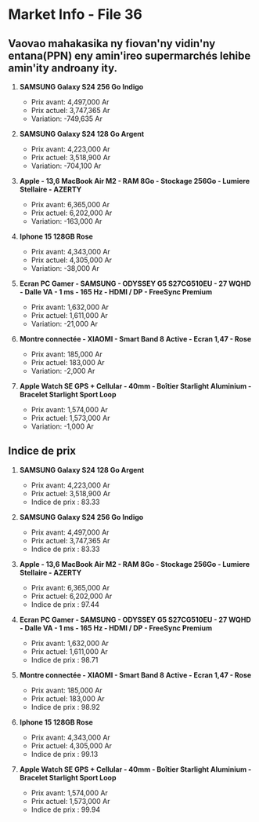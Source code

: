 # Market Info - File 36

## Vaovao mahakasika ny fiovan'ny vidin'ny entana(PPN) eny amin'ireo supermarchés lehibe amin'ity androany ity.

1. **SAMSUNG Galaxy S24 256 Go Indigo**
   - Prix avant: 4,497,000 Ar
   - Prix actuel: 3,747,365 Ar
   - Variation: -749,635 Ar

2. **SAMSUNG Galaxy S24 128 Go Argent**
   - Prix avant: 4,223,000 Ar
   - Prix actuel: 3,518,900 Ar
   - Variation: -704,100 Ar

3. **Apple - 13,6 MacBook Air M2 - RAM 8Go - Stockage 256Go - Lumiere Stellaire - AZERTY**
   - Prix avant: 6,365,000 Ar
   - Prix actuel: 6,202,000 Ar
   - Variation: -163,000 Ar

4. **Iphone 15 128GB Rose**
   - Prix avant: 4,343,000 Ar
   - Prix actuel: 4,305,000 Ar
   - Variation: -38,000 Ar

5. **Ecran PC Gamer - SAMSUNG - ODYSSEY G5 S27CG510EU - 27 WQHD - Dalle VA - 1 ms - 165 Hz - HDMI / DP - FreeSync Premium**
   - Prix avant: 1,632,000 Ar
   - Prix actuel: 1,611,000 Ar
   - Variation: -21,000 Ar

6. **Montre connectée - XIAOMI - Smart Band 8 Active - Ecran 1,47 - Rose**
   - Prix avant: 185,000 Ar
   - Prix actuel: 183,000 Ar
   - Variation: -2,000 Ar

7. **Apple Watch SE GPS + Cellular - 40mm - Boîtier Starlight Aluminium - Bracelet Starlight Sport Loop**
   - Prix avant: 1,574,000 Ar
   - Prix actuel: 1,573,000 Ar
   - Variation: -1,000 Ar



## Indice de prix

1. **SAMSUNG Galaxy S24 128 Go Argent**
   - Prix avant: 4,223,000 Ar
   - Prix actuel: 3,518,900 Ar
   - Indice de prix : 83.33

2. **SAMSUNG Galaxy S24 256 Go Indigo**
   - Prix avant: 4,497,000 Ar
   - Prix actuel: 3,747,365 Ar
   - Indice de prix : 83.33

3. **Apple - 13,6 MacBook Air M2 - RAM 8Go - Stockage 256Go - Lumiere Stellaire - AZERTY**
   - Prix avant: 6,365,000 Ar
   - Prix actuel: 6,202,000 Ar
   - Indice de prix : 97.44

4. **Ecran PC Gamer - SAMSUNG - ODYSSEY G5 S27CG510EU - 27 WQHD - Dalle VA - 1 ms - 165 Hz - HDMI / DP - FreeSync Premium**
   - Prix avant: 1,632,000 Ar
   - Prix actuel: 1,611,000 Ar
   - Indice de prix : 98.71

5. **Montre connectée - XIAOMI - Smart Band 8 Active - Ecran 1,47 - Rose**
   - Prix avant: 185,000 Ar
   - Prix actuel: 183,000 Ar
   - Indice de prix : 98.92

6. **Iphone 15 128GB Rose**
   - Prix avant: 4,343,000 Ar
   - Prix actuel: 4,305,000 Ar
   - Indice de prix : 99.13

7. **Apple Watch SE GPS + Cellular - 40mm - Boîtier Starlight Aluminium - Bracelet Starlight Sport Loop**
   - Prix avant: 1,574,000 Ar
   - Prix actuel: 1,573,000 Ar
   - Indice de prix : 99.94

